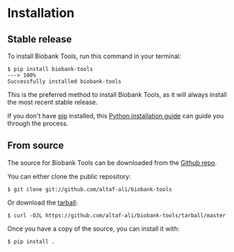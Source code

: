 # Installation

## Stable release

To install Biobank Tools, run this command in your
terminal:

<div class="termy">

``` console
$ pip install biobank-tools
---> 100%
Successfully installed biobank-tools
```

</div>


This is the preferred method to install Biobank Tools, as it will always install the most recent stable release.

If you don't have [pip][] installed, this [Python installation guide][]
can guide you through the process.

## From source

The source for Biobank Tools can be downloaded from
the [Github repo][].

You can either clone the public repository:

``` console
$ git clone git://github.com/altaf-ali/biobank-tools
```

Or download the [tarball][]:

``` console
$ curl -OJL https://github.com/altaf-ali/biobank-tools/tarball/master
```

Once you have a copy of the source, you can install it with:

``` console
$ pip install .
```

  [pip]: https://pip.pypa.io
  [Python installation guide]: http://docs.python-guide.org/en/latest/starting/installation/
  [Github repo]: https://github.com/%7B%7B%20cookiecutter.github_username%20%7D%7D/%7B%7B%20cookiecutter.project_slug%20%7D%7D
  [tarball]: https://github.com/%7B%7B%20cookiecutter.github_username%20%7D%7D/%7B%7B%20cookiecutter.project_slug%20%7D%7D/tarball/master
